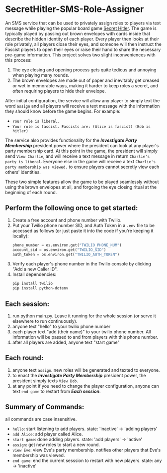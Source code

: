 # SecretHitler-SMS-Role-Assigner

An SMS service that can be used to privately assign roles to players via text message while playing the popular board game [Secret Hitler](https://www.secrethitler.com/). The game is typically played by passing out brown envelopes with cards inside that describe the hidden identity of each player. Every player then looks at their role privately, all players close their eyes, and someone will then instruct the Fascist players to open their eyes or raise their hand to share the necessary pre-game information. This project solves two slight inconveniences with this process:
1. The eye closing and opening process gets quite tedious and annoying when playing many rounds.
2. The brown envelopes are made out of paper and inevitably get creased or wet in memorable ways, making it harder to keep roles a secret, and often requiring players to hide their envelope.

After initial configuration, the service will allow any player to simply text the word `assign` and all players will receive a text message with the information they should know before the game begins. For example:
- `Your role is liberal.`
- `Your role is fascist. Fascists are: (Alice is fascist) (Bob is hitler)`

The service also provides functionality for the **_Investigate Party Membership_** president power where the president can look at any player's party membership card. At this point in the game, the president will simply send `View Charlie`, and will receive a text message in return `Charlie's party is liberal`. Everyone else in the game will receive a text `Charlie's party membership was viewed.` to ensure players cannot secretly view each others' identities.

These two simple features allow the game to be played seamlessly without using the brown envelopes at all, and forgoing the eye closing ritual at the beginning of each round.

## Perform the following once to get started:
1. Create a free account and phone number with Twilio.
2. Put your Twilio phone number SID, and Auth Token in a `.env` file to be accessed as follows (or just paste it into the code if you're keeping it locally):
    ```python
    phone_number = os.environ.get("TWILIO_PHONE_NUM")
    account_sid = os.environ.get("TWILIO_SID")
    auth_token = os.environ.get("TWILIO_AUTH_TOKEN")
    ```
3. Verify each player's phone number in the Twilio console by clicking "Add a new Caller ID".
4. Install dependencies:
    ```bash
    pip install twilio
    pip install python-dotenv
    ```

## Each session:
1. run python main.py. Leave it running for the whole session (or serve it elsewhere to run continuously).
2. anyone text "hello" to your twilio phone number
3. each player text "add (their name)" to your twilio phone number. All information will be passed to and from players with this phone number.
4. after all players are added, anyone text "start game"
   
## Each round:
1. anyone text `assign`. new roles will be generated and texted to everyone.
2. to enact the **_Investigate Party Membership_** president power, the president simply texts `View Bob`.
3. at any point if you need to change the player configuration, anyone can text `end game` to restart from _**Each session**_.

## Summary of Commands:
all commands are case insensitive.
- `hello`: start listening to add players. state: 'inactive' -> 'adding players'
- `add Alice`: add player called Alice.
- `start game`: done adding players. state: 'add players' -> 'active'
- `assign`: get new roles to start a new round.
- `view Eve`: view Eve's party membership. notifies other players that Eve's membership was viewed.
- `end game`: end the current sesssion to restart with new players. state: any -> 'inactive'
